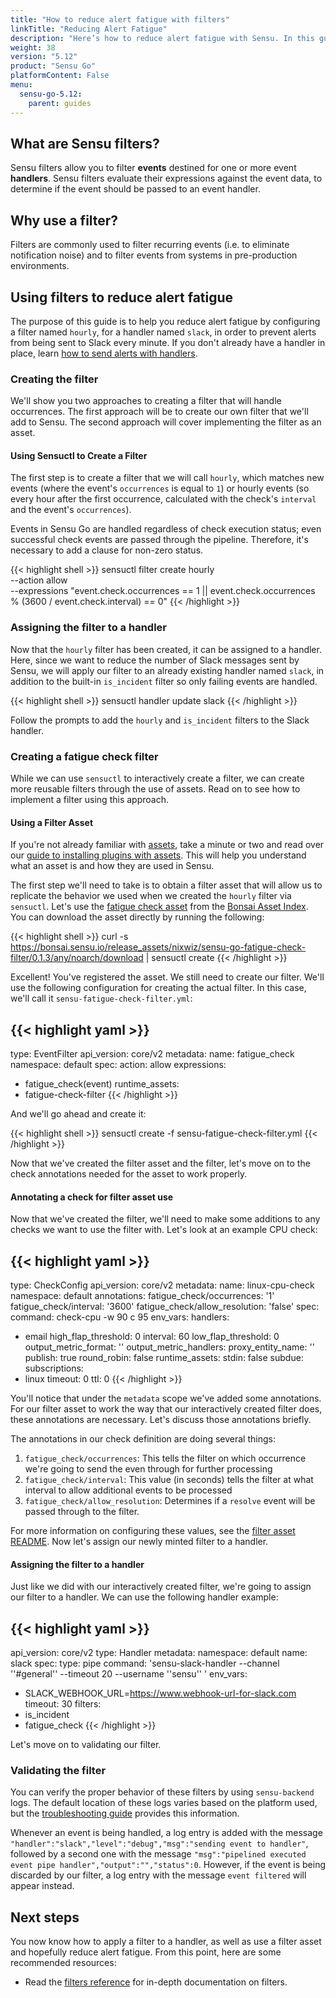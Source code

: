```yaml
---
title: "How to reduce alert fatigue with filters"
linkTitle: "Reducing Alert Fatigue"
description: "Here’s how to reduce alert fatigue with Sensu. In this guide, you’ll learn about Sensu filters — why to use them, how they reduce alert fatigue, and how to put them into action."
weight: 38
version: "5.12"
product: "Sensu Go"
platformContent: False
menu: 
  sensu-go-5.12:
    parent: guides
---
```


## What are Sensu filters?

Sensu filters allow you to filter **events** destined for one or more event
**handlers**. Sensu filters evaluate their expressions against the event data, to
determine if the event should be passed to an event handler.

## Why use a filter?

Filters are commonly used to filter recurring events (i.e. to eliminate
notification noise) and to filter events from systems in pre-production
environments.

## Using filters to reduce alert fatigue

The purpose of this guide is to help you reduce alert fatigue by configuring a
filter named `hourly`, for a handler named `slack`, in order to prevent alerts
from being sent to Slack every minute. If you don't already have a handler in
place, learn [how to send alerts with handlers][3].

### Creating the filter

We'll show you two approaches to creating a filter that will handle occurrences. The first approach will be to create our own filter that we'll add to Sensu. The second approach will cover implementing the filter as an asset.

#### Using Sensuctl to Create a Filter

The first step is to create a filter that we will call `hourly`, which matches
new events (where the event's `occurrences` is equal to `1`) or hourly events
(so every hour after the first occurrence, calculated with the check's
`interval` and the event's `occurrences`).

Events in Sensu Go are handled regardless of
check execution status; even successful check events are passed through the
pipeline. Therefore, it's necessary to add a clause for non-zero status.

{{< highlight shell >}}
sensuctl filter create hourly \
--action allow \
--expressions "event.check.occurrences == 1 || event.check.occurrences % (3600 / event.check.interval) == 0"
{{< /highlight >}}

### Assigning the filter to a handler

Now that the `hourly` filter has been created, it can be assigned to a handler.
Here, since we want to reduce the number of Slack messages sent by Sensu, we will apply
our filter to an already existing handler named `slack`, in addition to the
built-in `is_incident` filter so only failing events are handled.

{{< highlight shell >}}
sensuctl handler update slack
{{< /highlight >}}

Follow the prompts to add the `hourly` and `is_incident` filters to the Slack
handler.

### Creating a fatigue check filter

While we can use `sensuctl` to interactively create a filter, we can create more reusable filters through the use of assets. Read on to see how to implement a filter using this approach. 

#### Using a Filter Asset

If you're not already familiar with [assets][asset-reference], take a minute or two and read over our [guide to installing plugins with assets][asset-guide]. This will help you understand what an asset is and how they are used in Sensu. 

The first step we'll need to take is to obtain a filter asset that will allow us to replicate the behavior we used when we created the `hourly` filter via `sensuctl`. Let's use the [fatigue check asset][fatigue-check-asset] from the [Bonsai Asset Index][bonsai-io]. You can download the asset directly by running the following:

{{< highlight shell >}}
curl -s https://bonsai.sensu.io/release_assets/nixwiz/sensu-go-fatigue-check-filter/0.1.3/any/noarch/download | sensuctl create
{{< /highlight >}}

Excellent! You've registered the asset. We still need to create our filter. We'll use the following configuration for creating the actual filter. In this case, we'll call it `sensu-fatigue-check-filter.yml`:

{{< highlight yaml >}}
---
type: EventFilter
api_version: core/v2
metadata:
  name: fatigue_check
  namespace: default
spec:
  action: allow
  expressions:
  - fatigue_check(event)
  runtime_assets:
  - fatigue-check-filter
{{< /highlight >}}

And we'll go ahead and create it:

{{< highlight shell >}}
sensuctl create -f sensu-fatigue-check-filter.yml
{{< /highlight >}}

Now that we've created the filter asset and the filter, let's move on to the check annotations needed for the asset to work properly. 

#### Annotating a check for filter asset use

Now that we've created the filter, we'll need to make some additions to any checks we want to use the filter with. Let's look at an example CPU check:

{{< highlight yaml >}}
---
type: CheckConfig
api_version: core/v2
metadata:
  name: linux-cpu-check
  namespace: default
  annotations:
    fatigue_check/occurrences: '1'
    fatigue_check/interval: '3600'
    fatigue_check/allow_resolution: 'false'
spec:
  command: check-cpu -w 90 c 95
  env_vars: 
  handlers:
  - email
  high_flap_threshold: 0
  interval: 60
  low_flap_threshold: 0
  output_metric_format: ''
  output_metric_handlers: 
  proxy_entity_name: ''
  publish: true
  round_robin: false
  runtime_assets: 
  stdin: false
  subdue: 
  subscriptions:
  - linux
  timeout: 0
  ttl: 0
{{< /highlight >}}

You'll notice that under the `metadata` scope we've added some annotations. For our filter asset to work the way that our interactively created filter does, these annotations are necessary.  Let's discuss those annotations briefly.

The annotations in our check definition are doing several things: 

1. `fatigue_check/occurrences`: This tells the filter on which occurrence we're going to send the even through for further processing
2. `fatigue_check/interval`: This value (in seconds) tells the filter at what interval to allow additional events to be processed
3. `fatigue_check/allow_resolution`: Determines if a `resolve` event will be passed through to the filter.

For more information on configuring these values, see the [filter asset README][fatigue-check-configuration]. Now let's assign our newly minted filter to a handler.

#### Assigning the filter to a handler

Just like we did with our interactively created filter, we're going to assign our filter to a handler. We can use the following handler example:

{{< highlight yaml >}}
---
api_version: core/v2
type: Handler
metadata:
  namespace: default
  name: slack
spec:
  type: pipe
  command: 'sensu-slack-handler --channel ''#general'' --timeout 20 --username ''sensu'' '
  env_vars:
  - SLACK_WEBHOOK_URL=https://www.webhook-url-for-slack.com
  timeout: 30
  filters:
  - is_incident
  - fatigue_check
{{< /highlight >}}

Let's move on to validating our filter.

### Validating the filter

You can verify the proper behavior of these filters by using `sensu-backend` logs.
The default location of these logs varies based on the platform used, but the
[troubleshooting guide][2] provides this information.

Whenever an event is being handled, a log entry is added with the message
`"handler":"slack","level":"debug","msg":"sending event to handler"`, followed by
a second one with the message `"msg":"pipelined executed event pipe
handler","output":"","status":0`. However, if the event is being discarded by
our filter, a log entry with the message `event filtered` will appear instead.

## Next steps

You now know how to apply a filter to a handler, as well as use a filter asset and hopefully reduce alert
fatigue. From this point, here are some recommended resources:

* Read the [filters reference][1] for in-depth
  documentation on filters. 

[1]:  ../../reference/filters
[2]: ../troubleshooting#log-file-locations
[3]: ../send-slack-alerts

<!--Supplemental Links-->
[asset-reference]: ../../reference/assets/ 
[asset-guide]: ../install-check-executables-with-assets/
[fatigue-check-asset]: https://bonsai.sensu.io/assets/nixwiz/sensu-go-fatigue-check-filter
[bonsai-io]: https://bonsai.sensu.io/
[fatigue-check-configuration]: https://github.com/nixwiz/sensu-go-fatigue-check-filter#configuration
